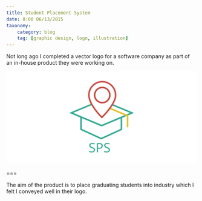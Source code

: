 ```yaml
---
title: Student Placement System
date: 8:00 06/13/2015
taxonomy:
    category: blog
    tag: [graphic design, logo, illustration]
---
```


Not long ago I completed a vector logo for a software company as part of an in-house product they were working on.

![studentPlacementSystem.svg](studentPlacementSystem.svg)

===

The aim of the product is to place graduating students into industry which I felt I conveyed well in their logo.
